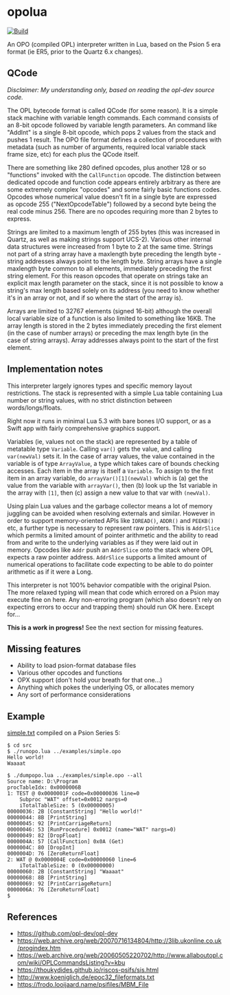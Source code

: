 # opolua

[![Build](https://github.com/inseven/opolua/actions/workflows/build.yaml/badge.svg)](https://github.com/inseven/opolua/actions/workflows/build.yaml)

An OPO (compiled OPL) interpreter written in Lua, based on the Psion 5 era format (ie ER5, prior to the Quartz 6.x changes).

## QCode

_Disclaimer: My understanding only, based on reading the opl-dev source code._

The OPL bytecode format is called QCode (for some reason). It is a simple stack machine with variable length commands. Each command consists of an 8-bit opcode followed by variable length parameters. An command like "AddInt" is a single 8-bit opcode, which pops 2 values from the stack and pushes 1 result. The OPO file format defines a collection of procedures with metadata (such as number of arguments, required local variable stack frame size, etc) for each plus the QCode itself.

There are something like 280 defined opcodes, plus another 128 or so "functions" invoked with the `CallFunction` opcode. The distinction between dedicated opcode and function code appears entirely arbitrary as there are some extremely complex "opcodes" and some fairly basic functions codes. Opcodes whose numerical value doesn't fit in a single byte are expressed as opcode 255 ("NextOpcodeTable") followed by a second byte being the real code minus 256. There are no opcodes requiring more than 2 bytes to express.

Strings are limited to a maximum length of 255 bytes (this was increased in Quartz, as well as making strings support UCS-2). Various other internal data structures were increased from 1 byte to 2 at the same time. Strings not part of a string array have a maxlength byte preceding the length byte - string addresses always point to the length byte. String arrays have a single maxlength byte common to all elements, immediately preceding the first string element. For this reason opcodes that operate on strings take an explicit max length parameter on the stack, since it is not possible to know a string's max length based solely on its address (you need to know whether it's in an array or not, and if so where the start of the array is).

Arrays are limited to 32767 elements (signed 16-bit) although the overall local variable size of a function is also limited to something like 16KB. The array length is stored in the 2 bytes immediately preceding the first element (in the case of number arrays) or preceding the max length byte (in the case of string arrays). Array addresses always point to the start of the first element.

## Implementation notes

This interpreter largely ignores types and specific memory layout restrictions. The stack is represented with a simple Lua table containing Lua number or string values, with no strict distinction between words/longs/floats.

Right now it runs in minimal Lua 5.3 with bare bones I/O support, or as a Swift app with fairly comprehensive graphics support.

Variables (ie, values not on the stack) are represented by a table of metatable type `Variable`. Calling `var()` gets the value, and calling `var(newVal)` sets it. In the case of array values, the value contained in the variable is of type `ArrayValue`, a type which takes care of bounds checking accesses. Each item in the array is itself a `Variable`. To assign to the first item in an array variable, do `arrayVar()[1](newVal)` which is (a) get the value from the variable with `arrayVar()`, then (b) look up the 1st variable in the array with `[1]`, then (c) assign a new value to that var with `(newVal)`.

Using plain Lua values and the garbage collector means a lot of memory juggling can be avoided when resolving externals and similar. However in order to support memory-oriented APIs like `IOREAD()`, `ADDR()` and `PEEKB()` etc, a further type is necessary to represent raw pointers. This is `AddrSlice` which permits a limited amount of pointer arithmetic and the ability to read from and write to the underlying variables as if they were laid out in memory. Opcodes like `Addr` push an `AddrSlice` onto the stack where OPL expects a raw pointer address. `AddrSlice` supports a limited amount of numerical operations to facilitate code expecting to be able to do pointer arithmetic as if it were a Long.

This interpreter is not 100% behavior compatible with the original Psion. The more relaxed typing will mean that code which errored on a Psion may execute fine on here. Any non-erroring program (which also doesn't rely on expecting errors to occur and trapping them) should run OK here. Except for...

**This is a work in progress!** See the next section for missing features.

## Missing features

* Ability to load psion-format database files
* Various other opcodes and functions
* OPX support (don't hold your breath for that one...)
* Anything which pokes the underlying OS, or allocates memory
* Any sort of performance considerations

## Example

[simple.txt](examples/simple.txt) compiled on a Psion Series 5:

```
$ cd src
$ ./runopo.lua ../examples/simple.opo 
Hello world!
Waaaat

$ ./dumpopo.lua ../examples/simple.opo --all
Source name: D:\Program
procTableIdx: 0x0000006B
1: TEST @ 0x0000001F code=0x00000036 line=0
    Subproc "WAT" offset=0x0012 nargs=0
    iTotalTableSize: 5 (0x00000005)
00000036: 2B [ConstantString] "Hello world!"
00000044: 8B [PrintString] 
00000045: 92 [PrintCarriageReturn] 
00000046: 53 [RunProcedure] 0x0012 (name="WAT" nargs=0)
00000049: 82 [DropFloat] 
0000004A: 57 [CallFunction] 0x0A (Get)
0000004C: 80 [DropInt] 
0000004D: 76 [ZeroReturnFloat] 
2: WAT @ 0x0000004E code=0x00000060 line=6
    iTotalTableSize: 0 (0x00000000)
00000060: 2B [ConstantString] "Waaaat"
00000068: 8B [PrintString] 
00000069: 92 [PrintCarriageReturn] 
0000006A: 76 [ZeroReturnFloat] 
$
```

## References

* https://github.com/opl-dev/opl-dev
* https://web.archive.org/web/20070716134804/http://3lib.ukonline.co.uk/progindex.htm
* https://web.archive.org/web/20060505220702/http://www.allaboutopl.com/wiki/OPLCommandsListing?v=kbu
* https://thoukydides.github.io/riscos-psifs/sis.html
* http://www.koeniglich.de/epoc32_fileformats.txt
* https://frodo.looijaard.name/psifiles/MBM_File
